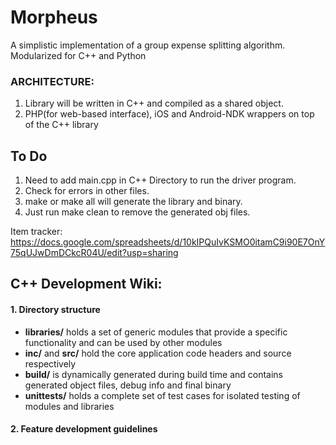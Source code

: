 # Morpheus
A simplistic implementation of a group expense splitting algorithm.
Modularized for C++ and Python

### ARCHITECTURE:

1. Library will be written in C++ and compiled as a shared object.
2. PHP(for web-based interface), iOS and Android-NDK wrappers on top of the C++ library

## To Do
1. Need to add main.cpp in C++ Directory to run the driver program.
2. Check for errors in other files.
3. make or make all will generate the library and binary.
4. Just run make clean to remove the generated obj files.

Item tracker: https://docs.google.com/spreadsheets/d/10kIPQuIvKSMO0itamC9i90E7OnY75qUJwDmDCkcR04U/edit?usp=sharing

## C++ Development Wiki:

#### 1. Directory structure
- **libraries/** holds a set of generic modules that provide a specific functionality and can be used by other modules
- **inc/** and **src/** hold the core application code headers and source respectively
- **build/** is dynamically generated during build time and contains generated object files, debug info and final binary
- **unittests/** holds a complete set of test cases for isolated testing of modules and libraries

#### 2. Feature development guidelines
